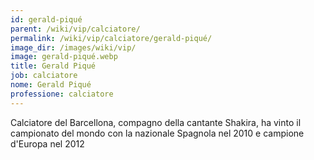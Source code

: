 ```yaml
---
id: gerald-piqué
parent: /wiki/vip/calciatore/
permalink: /wiki/vip/calciatore/gerald-piqué/
image_dir: /images/wiki/vip/
image: gerald-piqué.webp
title: Gerald Piqué
job: calciatore
nome: Gerald Piqué
professione: calciatore
---
```

Calciatore del Barcellona, compagno della cantante Shakira, ha vinto il campionato del mondo con la nazionale Spagnola nel 2010 e campione d'Europa nel 2012